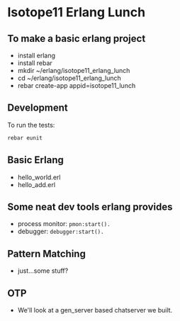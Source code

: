 # Isotope11 Erlang Lunch

## To make a basic erlang project
- install erlang
- install rebar
- mkdir ~/erlang/isotope11_erlang_lunch
- cd ~/erlang/isotope11_erlang_lunch
- rebar create-app appid=isotope11_lunch

## Development

To run the tests:

```bash
rebar eunit
```

## Basic Erlang

- hello_world.erl
- hello_add.erl

## Some neat dev tools erlang provides

- process monitor: `pmon:start().`
- debugger: `debugger:start().`

## Pattern Matching

- just...some stuff?

## OTP

- We'll look at a gen_server based chatserver we built.

